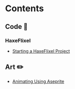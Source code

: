 # Contents

## Code 🤖

### HaxeFlixel

- [Starting a HaxeFlixel Project](flixel_1)

## Art ✏️

- [Animating Using Aseprite](animating_aseprite)